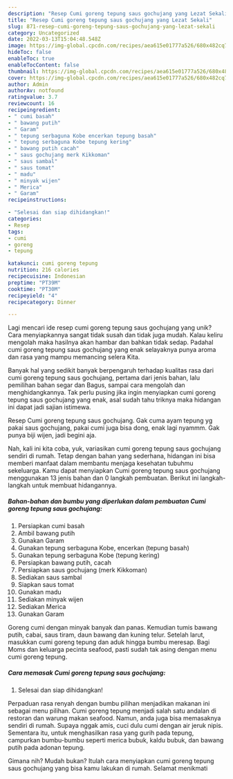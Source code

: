 ```yaml
---
description: "Resep Cumi goreng tepung saus gochujang yang Lezat Sekali"
title: "Resep Cumi goreng tepung saus gochujang yang Lezat Sekali"
slug: 871-resep-cumi-goreng-tepung-saus-gochujang-yang-lezat-sekali
category: Uncategorized
date: 2022-03-13T15:04:48.548Z
image: https://img-global.cpcdn.com/recipes/aea615e01777a526/680x482cq70/cumi-goreng-tepung-saus-gochujang-foto-resep-utama.jpg
hideToc: false
enableToc: true
enableTocContent: false
thumbnail: https://img-global.cpcdn.com/recipes/aea615e01777a526/680x482cq70/cumi-goreng-tepung-saus-gochujang-foto-resep-utama.jpg
cover: https://img-global.cpcdn.com/recipes/aea615e01777a526/680x482cq70/cumi-goreng-tepung-saus-gochujang-foto-resep-utama.jpg
author: Admin
authorAv: notfound
ratingvalue: 3.7
reviewcount: 16
recipeingredient:
- " cumi basah"
- " bawang putih"
- " Garam"
- " tepung serbaguna Kobe encerkan tepung basah"
- " tepung serbaguna Kobe tepung kering"
- " bawang putih cacah"
- " saus gochujang merk Kikkoman"
- " saus sambal"
- " saus tomat"
- " madu"
- " minyak wijen"
- " Merica"
- " Garam"
recipeinstructions:

- "Selesai dan siap dihidangkan!"
categories:
- Resep
tags:
- cumi
- goreng
- tepung

katakunci: cumi goreng tepung 
nutrition: 216 calories
recipecuisine: Indonesian
preptime: "PT39M"
cooktime: "PT30M"
recipeyield: "4"
recipecategory: Dinner

---
```





Lagi mencari ide resep cumi goreng tepung saus gochujang yang unik? Cara menyiapkannya sangat tidak susah dan tidak juga mudah. Kalau keliru mengolah maka hasilnya akan hambar dan bahkan tidak sedap. Padahal cumi goreng tepung saus gochujang yang enak selayaknya punya aroma dan rasa yang mampu memancing selera Kita.





Banyak hal yang sedikit banyak berpengaruh terhadap kualitas rasa dari cumi goreng tepung saus gochujang, pertama dari jenis bahan, lalu pemilihan bahan segar dan Bagus, sampai cara mengolah dan menghidangkannya. Tak perlu pusing jika ingin menyiapkan cumi goreng tepung saus gochujang yang enak,      asal sudah tahu triknya maka hidangan ini dapat jadi sajian istimewa.














Resep Cumi goreng tepung saus gochujang. Gak cuma ayam tepung yg pakai saus gochujang, pakai cumi juga bisa dong, enak lagi nyammm. Gak punya biji wijen, jadi begini aja.






Nah, kali ini kita coba, yuk, variasikan cumi goreng tepung saus gochujang sendiri di rumah. Tetap dengan bahan yang sederhana, hidangan ini bisa memberi manfaat dalam membantu menjaga kesehatan tubuhmu sekeluarga. Kamu dapat menyiapkan Cumi goreng tepung saus gochujang menggunakan 13 jenis bahan dan 0 langkah pembuatan. Berikut ini langkah-langkah untuk membuat hidangannya.

<!--inarticleads1-->

##### Bahan-bahan dan bumbu yang diperlukan dalam pembuatan Cumi goreng tepung saus gochujang:

1. Persiapkan  cumi basah
1. Ambil  bawang putih
1. Gunakan  Garam
1. Gunakan  tepung serbaguna Kobe, encerkan (tepung basah)
1. Gunakan  tepung serbaguna Kobe (tepung kering)
1. Persiapkan  bawang putih, cacah
1. Persiapkan  saus gochujang (merk Kikkoman)
1. Sediakan  saus sambal
1. Siapkan  saus tomat
1. Gunakan  madu
1. Sediakan  minyak wijen
1. Sediakan  Merica
1. Gunakan  Garam


Goreng cumi dengan minyak banyak dan panas. Kemudian tumis bawang putih, cabai, saus tiram, daun bawang dan kuning telur. Setelah larut, masukkan cumi goreng tepung dan aduk hingga bumbu meresap. Bagi Moms dan keluarga pecinta seafood, pasti sudah tak asing dengan menu cumi goreng tepung. 

<!--inarticleads2-->

##### Cara memasak Cumi goreng tepung saus gochujang:


1. Selesai dan siap dihidangkan!

Perpaduan rasa renyah dengan bumbu pilihan menjadikan makanan ini sebagai menu pilihan. Cumi goreng tepung menjadi salah satu andalan di restoran dan warung makan seafood. Namun, anda juga bisa memasaknya sendiri di rumah. Supaya nggak amis, cuci dulu cumi dengan air jeruk nipis. Sementara itu, untuk menghasilkan rasa yang gurih pada tepung, campurkan bumbu-bumbu seperti merica bubuk, kaldu bubuk, dan bawang putih pada adonan tepung. 

Gimana nih? Mudah bukan? Itulah cara menyiapkan cumi goreng tepung saus gochujang yang bisa kamu lakukan di rumah. Selamat menikmati
